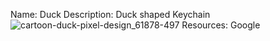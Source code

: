 Name: Duck
Description: Duck shaped Keychain ![cartoon-duck-pixel-design_61878-497](https://user-images.githubusercontent.com/72489382/110215493-c9367580-7eb2-11eb-9241-b84c7ce20b7b.jpg)
Resources: Google
